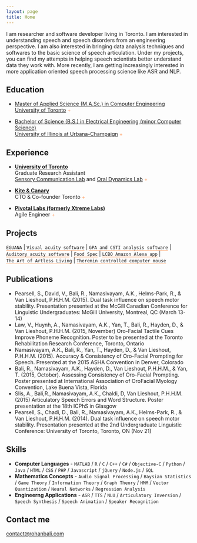 ```yaml
---
layout: page
title: Home
---
```


<style>
.tooltip_templates { display: none; }


.toolTipUnderlineID {
	text-decoration: none;
    border-bottom: 1px solid #ffa268; 
}
.tooltipListClass li { 
	margin: 10px 0;
}

</style>

I am researcher and software developer living in Toronto. I am interested in understanding speech and speech disorders from an engineering perspective. I am also interested in bringing data analysis techniques and softwares to the basic science of speech articulation. Under my projects, you can find my attempts in helping speech scientists better understand data they work with. More recently, I am getting increasingly interested in more application oriented speech processing science like ASR and NLP.

## Education

* [Master of Applied Science (M.A.Sc.) in Computer Engineering <br> University of Toronto](https://www.ece.utoronto.ca/graduates/degree-programs/masc/) <span style="display: inline-block; color:#ffa268" class="tooltip" data-tooltip-content="#tooltip_uoft_edu_content">+</span>

<div class="tooltip_templates">
    <span class="tooltipListClass" id="tooltip_uoft_edu_content">
		Thesis : Mapping Acoustics to Kinematics in Speech <br>
		GPA : 3.7/4
    </span>
</div>

* [Bachelor of Science (B.S.) in Electrical Engineering (minor Computer Science) <br> University of Illinois at Urbana-Champaign](http://www.ece.illinois.edu/) <span style="display: inline-block; color:#ffa268" class="tooltip" data-tooltip-content="#tooltip_uofi_edu_content">+</span>

<div class="tooltip_templates">
    <span class="tooltipListClass" id="tooltip_uofi_edu_content">
		GPA : 3.5/4
    </span>
</div>


## Experience

* **[University of Toronto](https://www.ece.utoronto.ca/graduates/degree-programs/masc/)** <br> Graduate Research Assistant <br>[Sensory Communication Lab](http://individual.utoronto.ca/willy/) and [Oral Dynamics Lab](http://www.slp.utoronto.ca/faculty-and-staff/faculty/pascal-van-lieshout-ph-d/oraldynamicslab/about-us/) <span style="display: inline-block; color:#ffa268" class="tooltip" data-tooltip-content="#tooltip_uoft_exp_content">+</span>

<div class="tooltip_templates">
    <span class="tooltipListClass" id="tooltip_uoft_exp_content">
	    <ul>
	    	<li>Developed a novel method to map speech acoustics to speech articulatory movement by using a Vector Quantization (VQ) machine learning model in conjunction with graph search algorithms</li>
	    	<li>Collectedspeecharticulatorymovementandacousticsdatausingaelectromagneticarticulographymachine (EMA). My model performed upto 40 % better than existing solutions when analyzed on this data</li>
			<li>Used this computational model to empirically analyze speech planning and production models such as the TADA model and the DIVA model</li>
			<li>Created a machine learning model to achieve speech acoustic predictions from speech articulation data, and created a speech synthesizer to produce speech data from LPC coefficients</li>
		</ul>
	</span>
</div>

* **[Kite & Canary](http://kiteandcanary.com/home/)** <br> CTO & Co-founder Toronto <span style="display: inline-block; color:#ffa268" class="tooltip" data-tooltip-content="#tooltip_kandc_exp_content">+</span>


<div class="tooltip_templates">
    <span  class="tooltipListClass" id="tooltip_kandc_exp_content">
	    <ul>
	    	<li>Co-founded and led a healthcare software startup from infancy to producing 300k yearly revenue</li>
	    	<li>Led technical team and grew the team from two part-time to three full-time developers</li>
			<li>Planned project roadmap and supervised the development of iOS, WatchOS, Web and Server Side projects</li>
			<li>Collaborated with hospitals and researchers in Toronto to produce technical innovations in health care
by providing recording, hosting and analysis solutions for human kinematic and physiological data
</li>
		</ul>
	</span>
</div>

* **[Pivotal Labs (formerly Xtreme Labs)](https://pivotal.io/labs)** <br> Agile Engineer <span style="display: inline-block; color:#ffa268" class="tooltip" data-tooltip-content="#tooltip_xtreme_exp_content">+</span>

<div class="tooltip_templates">
    <span class="tooltipListClass" id="tooltip_xtreme_exp_content">
	    <ul>
	    	<li>Consulted leading businesses and banks in Canada & USA on iOS strategy and mobile app design</li>
	    	<li>Developed iOS applications and supervised a software development team of 4 people to produce software using Agile methodologies</li>
			<li>Planned project roadmap and supervised the development of iOS, WatchOS, Web and Server Side projects</li>
			<li>Responsible for emergency bug fixes for multiple projects on Web, iOS, Android and BlackBerry platforms</li>
		</ul>
	</span>
</div>

## Projects

<span style="display: inline-block" class="tooltip toolTipUnderlineID" data-tooltip-content="#tooltip_eguana_proj_content">`EGUANA`</span> <nowiki> | </nowiki>
<span style="display: inline-block" class="tooltip toolTipUnderlineID" data-tooltip-content="#tooltip_visual_proj_content">`Visual acuity software`</span> <nowiki> | </nowiki>
<span style="display: inline-block" class="tooltip toolTipUnderlineID" data-tooltip-content="#tooltip_gpa_proj_content">`GPA and CSTI analysis software`</span> <nowiki> | </nowiki>
<span style="display: inline-block" class="tooltip toolTipUnderlineID" data-tooltip-content="#tooltip_auditory_proj_content">`Auditory acuity software`</span> <nowiki> | </nowiki>
<span style="display: inline-block" class="tooltip toolTipUnderlineID" data-tooltip-content="#tooltip_foodSpec_proj_content">`Food Spec`</span> <nowiki> | </nowiki>
<span style="display: inline-block" class="tooltip toolTipUnderlineID" data-tooltip-content="#tooltip_lcbo_proj_content">`LCBO Amazon Alexa app`</span> <nowiki> | </nowiki>
<span style="display: inline-block" class="tooltip toolTipUnderlineID" data-tooltip-content="#tooltip_artofartless_proj_content">`The Art of Artless Living`</span> <nowiki> | </nowiki>
<span style="display: inline-block" class="tooltip toolTipUnderlineID" data-tooltip-content="#tooltip_theremin_proj_content">`Theremin controlled computer mouse`</span>



## Publications

* Pearsell, S., David, V., Bali, R., Namasivayam, A.K., Helms-Park, R., & Van Lieshout, P.H.H.M. (2015). Dual task influence on speech motor stability. Presentation presented at the McGill Canadian Conference for Linguistic Undergraduates: McGill University, Montreal, QC (March 13-14)
* Law, V., Huynh, A., Namasivayam, A.K., Yan, T., Bali, R., Hayden, D., & Van Lieshout, P.H.H.M. (2015, November) Oro-Facial Tactile Cues Improve Phoneme Recognition. Poster to be presented at the Toronto Rehabilitation Research Conference, Toronto, Ontario
* Namasivayam, A.K., Bali, R., Yan, T., Hayden, D., & Van Lieshout, P.H.H.M. (2015). Accuracy & Consistency of Oro-Facial Prompting for Speech. Presented at the 2015 ASHA Convention in Denver, Colorado
* Bali, R., Namasivayam, A.K., Hayden, D., Van Lieshout, P.H.H.M., & Yan, T. (2015, October). Assessing Consistency of Oro-Facial Prompting. Poster presented at International Association of OroFacial Myology Convention, Lake Buena Vista, Florida
* Slis, A., Bali,R., Namasivayam, A.K., Chaldi, D, Van Lieshout, P.H.H.M. (2015) Articulatory Speech Errors and Word Structure. Poster presentation at the 18th ICPhS in Glasgow
* Pearsell, S., Chadi, D., Bali, R., Namasivayam, A.K., Helms-Park, R., & Van Lieshout, P.H.H.M. (2014). Dual task influence on speech motor stability. Presentation presented at the 2nd Undergraduate Linguistic Conference: University of Toronto, Toronto, ON (Nov 21)

## Skills

* **Computer Languages** - `MATLAB` / `R` / `C` / `C++` / `C#` / `Objective-C` / `Python` / `Java` / `HTML` / `CSS` / `PHP` / `Javascript` / `jQuery` / `Node.js` / `SQL`
* **Mathematics Concepts** - `Audio Signal Processing` / `Baysian Statistics` / `Game Theory` / `Information Theory` / `Graph Theory` / `HMM` / `Vector Quantization` / `Neural Networks` / `Regression Analysis`
* **Engineerng Applications** - `ASR` / `TTS` / `NLU` / `Articulatory Inversion` / `Speech Synthesis` / `Speech Animation` / `Speaker Recognition`

<!-- ## Achievements


* [**This is my first achievement**](#) 
   
   Proin pellentesque malesuada mauris, quis aliquam augue vestibulum ac. Vestibulum ut feugiat nibh. Sed faucibus felis purus, sed convallis leo dictum vehicula.

***

* [**This is my second achievement**](#) 

    Proin pellentesque malesuada mauris, quis aliquam augue vestibulum ac. Vestibulum ut feugiat nibh. Sed faucibus felis purus, sed convallis leo dictum vehicula.

***

* [**This is my third achievement**](#) 

   Proin pellentesque malesuada mauris, quis aliquam augue vestibulum ac. Vestibulum ut feugiat nibh. Sed faucibus felis purus, sed convallis leo dictum vehicula -->


## Contact me

contact@rohanbali.com


<div class="tooltip_templates">
    <span class="tooltipListClass" id="tooltip_eguana_proj_content">
    	Oral Dynamics Lab at the University of Toronto (Present) <br><br>
	    Software package for speech acoustics and kinematic analysis, used globally by Speech Language Pathologists
	</span>
</div>


<div class="tooltip_templates">
    <span class="tooltipListClass" id="tooltip_visual_proj_content">
    	Dr. Roslyn Ward at the The University of Western Australia (2015) <br><br>
    	Computer vision tracking and software package for psychological test of visual perception
	</span>
</div>

<div class="tooltip_templates">
    <span class="tooltipListClass" id="tooltip_gpa_proj_content">
    	The Prompt Institute (2015)<br><br>
    	Recorded speech therapist’s hand and participant’s speech articulator movements using AG501 machine, and analyzed data using Generalized procrustes analysis (GPA) and Cyclic spatiotemporal index (CSTI) analysis
	</span>
</div>

<div class="tooltip_templates">
    <span class="tooltipListClass" id="tooltip_auditory_proj_content">
    	 Dr. Yana Yunusova at the University of Toronto (2015)<br><br>
    	 Software package for psychological test for auditory perception
	</span>
</div>

<div class="tooltip_templates">
    <span class="tooltipListClass" id="tooltip_foodSpec_proj_content">
    	A nutrition visualization iOS app and website
	</span>
</div>

<div class="tooltip_templates">
    <span class="tooltipListClass" id="tooltip_lcbo_proj_content">
    	Speech recognition retail software used to search through the LCBO product list
	</span>
</div>

<div class="tooltip_templates">
    <span class="tooltipListClass" id="tooltip_artofartless_proj_content">
    	Blog
	</span>
</div>

<div class="tooltip_templates">
    <span class="tooltipListClass" id="tooltip_theremin_proj_content">
    	University of Illinois Urbana-Champaign<br><br>
    	Senior Project
	</span>
</div>


